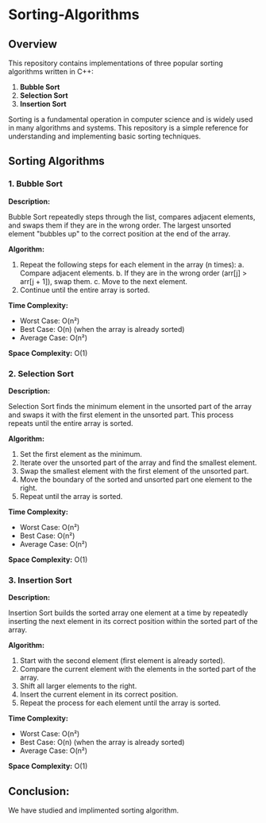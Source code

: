 
# Sorting-Algorithms

## Overview

This repository contains implementations of three popular sorting algorithms written in C++:
1. **Bubble Sort**
2. **Selection Sort**
3. **Insertion Sort**

Sorting is a fundamental operation in computer science and is widely used in many algorithms and systems. This repository is a simple reference for understanding and implementing basic sorting techniques.

## Sorting Algorithms

### 1. Bubble Sort

**Description:**

Bubble Sort repeatedly steps through the list, compares adjacent elements, and swaps them if they are in the wrong order. The largest unsorted element "bubbles up" to the correct position at the end of the array.

**Algorithm:**
1. Repeat the following steps for each element in the array (n times):
   a. Compare adjacent elements.
   b. If they are in the wrong order (arr[j] > arr[j + 1]), swap them.
   c. Move to the next element.
2. Continue until the entire array is sorted.

**Time Complexity:**
- Worst Case: O(n²)
- Best Case: O(n) (when the array is already sorted)
- Average Case: O(n²)

**Space Complexity:** O(1)

### 2. Selection Sort

**Description:**

Selection Sort finds the minimum element in the unsorted part of the array and swaps it with the first element in the unsorted part. This process repeats until the entire array is sorted.

**Algorithm:**
1. Set the first element as the minimum.
2. Iterate over the unsorted part of the array and find the smallest element.
3. Swap the smallest element with the first element of the unsorted part.
4. Move the boundary of the sorted and unsorted part one element to the right.
5. Repeat until the array is sorted.

**Time Complexity:**
- Worst Case: O(n²)
- Best Case: O(n²)
- Average Case: O(n²)

**Space Complexity:** O(1)

### 3. Insertion Sort

**Description:**

Insertion Sort builds the sorted array one element at a time by repeatedly inserting the next element in its correct position within the sorted part of the array.

**Algorithm:**
1. Start with the second element (first element is already sorted).
2. Compare the current element with the elements in the sorted part of the array.
3. Shift all larger elements to the right.
4. Insert the current element in its correct position.
5. Repeat the process for each element until the array is sorted.

**Time Complexity:**
- Worst Case: O(n²)
- Best Case: O(n) (when the array is already sorted)
- Average Case: O(n²)

**Space Complexity:** O(1)

## Conclusion:
We have studied and implimented sorting algorithm.


